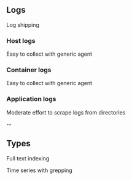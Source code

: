## Logs

<i class="fas fa-align-left fa-5x"></i><!-- .element: style="float: right;" -->

Log shipping

### Host logs

Easy to collect with generic agent

### Container logs

Easy to collect with generic agent

### Application logs

Moderate effort to scrape logs from directories

--

## Types

<i class="fas fa-align-left fa-5x"></i><!-- .element: style="float: right;" -->

Full text indexing

Time series with grepping
